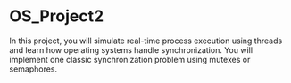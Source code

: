 # OS_Project2
 In this project, you will simulate real-time process execution using threads and learn how  operating systems handle synchronization. You will implement one classic synchronization problem using mutexes or semaphores.
